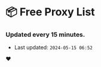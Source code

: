 # :package: Free Proxy List
### Updated every 15 minutes.

- Last updated: `2024-05-15 06:52`

:heart:
